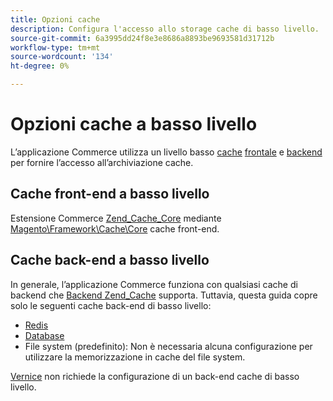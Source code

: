 ```yaml
---
title: Opzioni cache
description: Configura l'accesso allo storage cache di basso livello.
source-git-commit: 6a3995dd24f8e3e8686a8893be9693581d31712b
workflow-type: tm+mt
source-wordcount: '134'
ht-degree: 0%

---
```


# Opzioni cache a basso livello

L’applicazione Commerce utilizza un livello basso [cache](https://glossary.magento.com/cache) [frontale](https://glossary.magento.com/frontend) e [backend](https://glossary.magento.com/backend) per fornire l’accesso all’archiviazione cache.

## Cache front-end a basso livello

Estensione Commerce [Zend_Cache_Core](https://framework.zend.com/manual/1.12/en/zend.cache.frontends.html) mediante [Magento\Framework\Cache\Core](https://github.com/magento/magento2/blob/2.4/lib/internal/Magento/Framework/Cache/Core.php) cache front-end.

## Cache back-end a basso livello

In generale, l’applicazione Commerce funziona con qualsiasi cache di backend che [Backend Zend_Cache](https://framework.zend.com/manual/1.12/en/zend.cache.backends.html) supporta. Tuttavia, questa guida copre solo le seguenti cache back-end di basso livello:

- [Redis](config-redis.md)
- [Database](https://developer.adobe.com/commerce/php/development/cache/partial/database-caching/)
- File system (predefinito): Non è necessaria alcuna configurazione per utilizzare la memorizzazione in cache del file system.

[Vernice](config-varnish.md) non richiede la configurazione di un back-end cache di basso livello.
